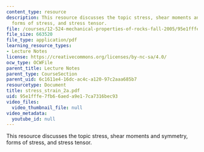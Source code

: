 ```yaml
---
content_type: resource
description: This resource discusses the topic stress, shear moments and symmetry,
  forms of stress, and stress tensor.
file: /courses/12-524-mechanical-properties-of-rocks-fall-2005/95e1fffe7fb66aeda9e17ca7316bec93_stress_strain_2a.pdf
file_size: 663520
file_type: application/pdf
learning_resource_types:
- Lecture Notes
license: https://creativecommons.org/licenses/by-nc-sa/4.0/
ocw_type: OCWFile
parent_title: Lecture Notes
parent_type: CourseSection
parent_uid: 6c1611e4-16dc-ac4c-a120-97c2aaa685b7
resourcetype: Document
title: stress_strain_2a.pdf
uid: 95e1fffe-7fb6-6aed-a9e1-7ca7316bec93
video_files:
  video_thumbnail_file: null
video_metadata:
  youtube_id: null
---
```

This resource discusses the topic stress, shear moments and symmetry, forms of stress, and stress tensor.